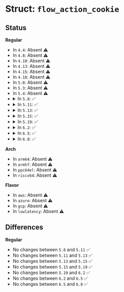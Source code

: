 # Struct: <code>flow_action_cookie</code>

## Status
<b>Regular</b>
<ul>
<li>
In <code>4.4</code>: Absent ⚠️
</li>
<li>
In <code>4.8</code>: Absent ⚠️
</li>
<li>
In <code>4.10</code>: Absent ⚠️
</li>
<li>
In <code>4.13</code>: Absent ⚠️
</li>
<li>
In <code>4.15</code>: Absent ⚠️
</li>
<li>
In <code>4.18</code>: Absent ⚠️
</li>
<li>
In <code>5.0</code>: Absent ⚠️
</li>
<li>
In <code>5.3</code>: Absent ⚠️
</li>
<li>
In <code>5.4</code>: Absent ⚠️
</li>
<li>
<details>
<summary>In <code>5.8</code>: ✅</summary>

```c
struct flow_action_cookie {
    u32 cookie_len;
    u8 cookie[0];
};
```
</details>
</li>
<li>
<details>
<summary>In <code>5.11</code>: ✅</summary>

```c
struct flow_action_cookie {
    u32 cookie_len;
    u8 cookie[0];
};
```
</details>
</li>
<li>
<details>
<summary>In <code>5.13</code>: ✅</summary>

```c
struct flow_action_cookie {
    u32 cookie_len;
    u8 cookie[0];
};
```
</details>
</li>
<li>
<details>
<summary>In <code>5.15</code>: ✅</summary>

```c
struct flow_action_cookie {
    u32 cookie_len;
    u8 cookie[0];
};
```
</details>
</li>
<li>
<details>
<summary>In <code>5.19</code>: ✅</summary>

```c
struct flow_action_cookie {
    u32 cookie_len;
    u8 cookie[0];
};
```
</details>
</li>
<li>
<details>
<summary>In <code>6.2</code>: ✅</summary>

```c
struct flow_action_cookie {
    u32 cookie_len;
    u8 cookie[0];
};
```
</details>
</li>
<li>
<details>
<summary>In <code>6.5</code>: ✅</summary>

```c
struct flow_action_cookie {
    u32 cookie_len;
    u8 cookie[0];
};
```
</details>
</li>
<li>
<details>
<summary>In <code>6.8</code>: ✅</summary>

```c
struct flow_action_cookie {
    u32 cookie_len;
    u8 cookie[0];
};
```
</details>
</li>
</ul>
<b>Arch</b>
<ul>
<li>
In <code>arm64</code>: Absent ⚠️
</li>
<li>
In <code>armhf</code>: Absent ⚠️
</li>
<li>
In <code>ppc64el</code>: Absent ⚠️
</li>
<li>
In <code>riscv64</code>: Absent ⚠️
</li>
</ul>
<b>Flavor</b>
<ul>
<li>
In <code>aws</code>: Absent ⚠️
</li>
<li>
In <code>azure</code>: Absent ⚠️
</li>
<li>
In <code>gcp</code>: Absent ⚠️
</li>
<li>
In <code>lowlatency</code>: Absent ⚠️
</li>
</ul>

## Differences
<b>Regular</b>
<ul>
<li>
No changes between <code>5.8</code> and <code>5.11</code> ✅
</li>
<li>
No changes between <code>5.11</code> and <code>5.13</code> ✅
</li>
<li>
No changes between <code>5.13</code> and <code>5.15</code> ✅
</li>
<li>
No changes between <code>5.15</code> and <code>5.19</code> ✅
</li>
<li>
No changes between <code>5.19</code> and <code>6.2</code> ✅
</li>
<li>
No changes between <code>6.2</code> and <code>6.5</code> ✅
</li>
<li>
No changes between <code>6.5</code> and <code>6.8</code> ✅
</li>
</ul>

